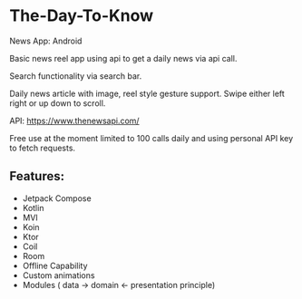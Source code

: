 # The-Day-To-Know

News App: Android

Basic news reel app using api to get a daily news via api call.  

Search functionality via search bar.  

Daily news article with image, reel style gesture support. Swipe either left right or up down to scroll.

API: https://www.thenewsapi.com/  

Free use at the moment limited to 100 calls daily and using personal API key to fetch requests.

## Features:
- Jetpack Compose
- Kotlin
- MVI
- Koin
- Ktor
- Coil
- Room
- Offline Capability
- Custom animations
- Modules  ( data -> domain <- presentation principle)